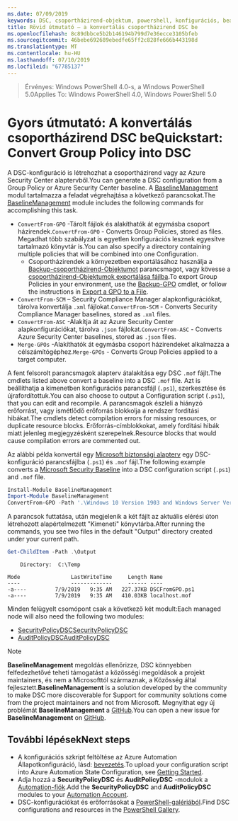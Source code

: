 ```yaml
---
ms.date: 07/09/2019
keywords: DSC, csoportházirend-objektum, powershell, konfigurációs, beállítása
title: Rövid útmutató – a konvertálás csoportházirend DSC be
ms.openlocfilehash: 8c89dbbce5b2b146194b799d7e36ecce3105bfeb
ms.sourcegitcommit: 46bebe692689ebedfe65ff2c828fe666b443198d
ms.translationtype: MT
ms.contentlocale: hu-HU
ms.lasthandoff: 07/10/2019
ms.locfileid: "67785137"
---
```

> <span data-ttu-id="c4ebd-103">Érvényes: Windows PowerShell 4.0-s, a Windows PowerShell 5.0</span><span class="sxs-lookup"><span data-stu-id="c4ebd-103">Applies To: Windows PowerShell 4.0, Windows PowerShell 5.0</span></span>

# <a name="quickstart-convert-group-policy-into-dsc"></a><span data-ttu-id="c4ebd-104">Gyors útmutató: A konvertálás csoportházirend DSC be</span><span class="sxs-lookup"><span data-stu-id="c4ebd-104">Quickstart: Convert Group Policy into DSC</span></span>

<span data-ttu-id="c4ebd-105">A DSC-konfiguráció is létrehozhat a csoportházirend vagy az Azure Security Center alaptervből.</span><span class="sxs-lookup"><span data-stu-id="c4ebd-105">You can generate a DSC configuration from a Group Policy or Azure Security Center baseline.</span></span> <span data-ttu-id="c4ebd-106">A [BaselineManagement](https://www.powershellgallery.com/packages/BaselineManagement) modul tartalmazza a feladat végrehajtása a következő parancsokat.</span><span class="sxs-lookup"><span data-stu-id="c4ebd-106">The [BaselineManagement](https://www.powershellgallery.com/packages/BaselineManagement) module includes the following commands for accomplishing this task.</span></span>

- <span data-ttu-id="c4ebd-107">`ConvertFrom-GPO` -Tárolt fájlok és alakíthatók át egymásba csoport házirendek.</span><span class="sxs-lookup"><span data-stu-id="c4ebd-107">`ConvertFrom-GPO` - Converts Group Policies, stored as files.</span></span> <span data-ttu-id="c4ebd-108">Megadhat több szabályzat is egyetlen konfigurációs lesznek egyesítve tartalmazó könyvtár is.</span><span class="sxs-lookup"><span data-stu-id="c4ebd-108">You can also specify a directory containing multiple policies that will be combined into one Configuration.</span></span>
  - <span data-ttu-id="c4ebd-109">Csoportházirendek a környezetben exportálásához használja a [Backup-csoportházirend-Objektumot](/powershell/module/grouppolicy/backup-gpo?view=win10-ps) parancsmagot, vagy kövesse a [csoportházirend-Objektumok exportálása fájlba](/microsoft-desktop-optimization-pack/agpm/export-a-gpo-to-a-file).</span><span class="sxs-lookup"><span data-stu-id="c4ebd-109">To export Group Policies in your environment, use the [Backup-GPO](/powershell/module/grouppolicy/backup-gpo?view=win10-ps) cmdlet, or follow the instructions in [Export a GPO to a File](/microsoft-desktop-optimization-pack/agpm/export-a-gpo-to-a-file).</span></span>
- <span data-ttu-id="c4ebd-110">`ConvertFrom-SCM` – Security Compliance Manager alapkonfigurációkat, tárolva konvertálja `.xml` fájlokat.</span><span class="sxs-lookup"><span data-stu-id="c4ebd-110">`ConvertFrom-SCM` - Converts Security Compliance Manager baselines, stored as `.xml` files.</span></span>
- <span data-ttu-id="c4ebd-111">`ConvertFrom-ASC` -Alakítja át az Azure Security Center alapkonfigurációkat, tárolva `.json` fájlokat.</span><span class="sxs-lookup"><span data-stu-id="c4ebd-111">`ConvertFrom-ASC` - Converts Azure Security Center baselines, stored as `.json` files.</span></span>
- <span data-ttu-id="c4ebd-112">`Merge-GPOs` -Alakíthatók át egymásba csoport házirendeket alkalmazza a célszámítógéphez.</span><span class="sxs-lookup"><span data-stu-id="c4ebd-112">`Merge-GPOs` - Converts Group Policies applied to a target computer.</span></span>

<span data-ttu-id="c4ebd-113">A fent felsorolt parancsmagok alapterv átalakítása egy DSC `.mof` fájlt.</span><span class="sxs-lookup"><span data-stu-id="c4ebd-113">The cmdlets listed above convert a baseline into a DSC `.mof` file.</span></span> <span data-ttu-id="c4ebd-114">Azt is beállíthatja a kimenetben konfigurációs parancsfájl (`.ps1`), szerkesztése és újrafordítottuk.</span><span class="sxs-lookup"><span data-stu-id="c4ebd-114">You can also choose to output a Configuration script (`.ps1`), that you can edit and recompile.</span></span> <span data-ttu-id="c4ebd-115">A parancsmagok észleli a hiányzó erőforrást, vagy ismétlődő erőforrás blokkolja a rendszer fordítási hibákat.</span><span class="sxs-lookup"><span data-stu-id="c4ebd-115">The cmdlets detect compilation errors for missing resources, or duplicate resource blocks.</span></span> <span data-ttu-id="c4ebd-116">Erőforrás-címblokkokat, amely fordítási hibák miatt jelenleg megjegyzésként szerepelnek.</span><span class="sxs-lookup"><span data-stu-id="c4ebd-116">Resource blocks that would cause compilation errors are commented out.</span></span>

<span data-ttu-id="c4ebd-117">Az alábbi példa konvertál egy [Microsoft biztonsági alapterv](https://www.microsoft.com/en-us/download/details.aspx?id=55319) egy DSC-konfiguráció parancsfájlba (`.ps1`) és `.mof` fájl.</span><span class="sxs-lookup"><span data-stu-id="c4ebd-117">The following example converts a [Microsoft Security Baseline](https://www.microsoft.com/en-us/download/details.aspx?id=55319) into a DSC configuration script (`.ps1`) and `.mof` file.</span></span>

```powershell
Install-Module BaselineManagement
Import-Module BaselineManagement
ConvertFrom-GPO -Path '.\Windows 10 Version 1903 and Windows Server Version 1903 Security Baseline\GPOs\' -OutputConfigurationScript
```

<span data-ttu-id="c4ebd-118">A parancsok futtatása, után megjelenik a két fájlt az aktuális elérési úton létrehozott alapértelmezett "Kimeneti" könyvtárba.</span><span class="sxs-lookup"><span data-stu-id="c4ebd-118">After running the commands, you see two files in the default "Output" directory created under your current path.</span></span>

```powershell
Get-ChildItem -Path .\Output
```

```Output
    Directory:  C:\Temp

Mode                LastWriteTime     Length Name
----                -------------     ------ ----
-a----         7/9/2019   9:35 AM   227.37KB DSCFromGPO.ps1
-a----         7/9/2019   9:35 AM   410.03KB localhost.mof
```

<span data-ttu-id="c4ebd-119">Minden felügyelt csomópont csak a következő két modult:</span><span class="sxs-lookup"><span data-stu-id="c4ebd-119">Each managed node will also need the following two modules:</span></span>

- [<span data-ttu-id="c4ebd-120">SecurityPolicyDSC</span><span class="sxs-lookup"><span data-stu-id="c4ebd-120">SecurityPolicyDSC</span></span>](https://www.powershellgallery.com/packages/SecurityPolicyDsc)
- [<span data-ttu-id="c4ebd-121">AuditPolicyDSC</span><span class="sxs-lookup"><span data-stu-id="c4ebd-121">AuditPolicyDSC</span></span>](https://www.powershellgallery.com/packages/AuditPolicyDsc)

> [!NOTE]
> <span data-ttu-id="c4ebd-122">**BaselineManagement** megoldás ellenőrizze, DSC könnyebben felfedezhetővé teheti támogatást a közösségi megoldások a projekt maintainers, és nem a Microsofttól származnak, a Közösség által fejlesztett.</span><span class="sxs-lookup"><span data-stu-id="c4ebd-122">**BaselineManagement** is a solution developed by the community to make DSC more discoverable for Support for community solutions come from the project maintainers and not from Microsoft.</span></span> <span data-ttu-id="c4ebd-123">Megnyithat egy új problémát **BaselineManagement** a [GitHub](https://github.com/microsoft/BaselineManagement).</span><span class="sxs-lookup"><span data-stu-id="c4ebd-123">You can open a new issue for **BaselineManagement** on [GitHub](https://github.com/microsoft/BaselineManagement).</span></span>

## <a name="next-steps"></a><span data-ttu-id="c4ebd-124">További lépések</span><span class="sxs-lookup"><span data-stu-id="c4ebd-124">Next steps</span></span>

- <span data-ttu-id="c4ebd-125">A konfigurációs szkript feltöltése az Azure Automation Állapotkonfiguráció, lásd: [bevezetés](/automation/automation-dsc-getting-started#importing-a-configuration-into-azure-automation).</span><span class="sxs-lookup"><span data-stu-id="c4ebd-125">To upload your configuration script into Azure Automation State Configuration, see [Getting Started](/automation/automation-dsc-getting-started#importing-a-configuration-into-azure-automation).</span></span>
- <span data-ttu-id="c4ebd-126">Adja hozzá a **SecurityPolicyDSC** és **AuditPolicyDSC** -modulok a [Automation-fiók](/azure/automation/shared-resources/modules).</span><span class="sxs-lookup"><span data-stu-id="c4ebd-126">Add the **SecurityPolicyDSC** and **AuditPolicyDSC** modules to your [Automation Account](/azure/automation/shared-resources/modules).</span></span>
- <span data-ttu-id="c4ebd-127">DSC-konfigurációkat és erőforrásokat a [PowerShell-galériából](https://www.powershellgallery.com/).</span><span class="sxs-lookup"><span data-stu-id="c4ebd-127">Find DSC configurations and resources in the [PowerShell Gallery](https://www.powershellgallery.com/).</span></span>
